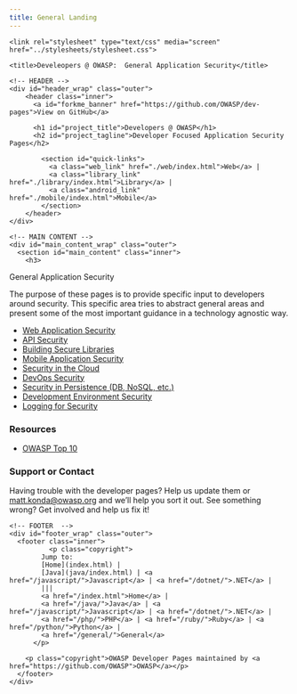 ```yaml
---
title: General Landing
---
```

<!DOCTYPE html>
<html>

  <head>
    <meta charset='utf-8'>
    <meta http-equiv="X-UA-Compatible" content="chrome=1">
    <meta name="description" content="OWASP Developer Pages : Developer Focused AppSec Pages">

    <link rel="stylesheet" type="text/css" media="screen" href="../stylesheets/stylesheet.css">

    <title>Develeopers @ OWASP:  General Application Security</title>
  </head>

  <body>

    <!-- HEADER -->
    <div id="header_wrap" class="outer">
        <header class="inner">
          <a id="forkme_banner" href="https://github.com/OWASP/dev-pages">View on GitHub</a>

          <h1 id="project_title">Developers @ OWASP</h1>
          <h2 id="project_tagline">Developer Focused Application Security Pages</h2>

            <section id="quick-links">
              <a class="web_link" href="./web/index.html">Web</a> |
              <a class="library_link" href="./library/index.html">Library</a> | 
              <a class="android_link" href="./mobile/index.html">Mobile</a> 
            </section>
        </header>
    </div>

    <!-- MAIN CONTENT -->
    <div id="main_content_wrap" class="outer">
      <section id="main_content" class="inner">
        <h3>
<a id="welcome-to-owasp-dev-pages" class="anchor" href="#welcome-to-owasp-dev-pages" aria-hidden="true"><span class="octicon octicon-link"></span></a>General Application Security</h3>

<p>The purpose of these pages is to provide specific input to developers around security.  This specific area
tries to abstract general areas and present some of the most important guidance in a technology agnostic way.</p>

<ul>
<li><a href="./web/index.html">Web Application Security</a></li>
<li><a href="./api/index.html">API Security</a></li>
<li><a href="./library/index.html">Building Secure Libraries</a></li>
<li><a href="./mobile/index.html">Mobile Application Security</a></li>
<li><a href="./cloud/index.html">Security in the Cloud</a></li>
<li><a href="./devops/index.html">DevOps Security</a></li>
<li><a href="./persistence/index.html">Security in Persistence (DB, NoSQL, etc.)</a></li>
<li><a href="./env/index.html">Development Environment Security</a></li>
<li><a href="./logging/index.html">Logging for Security</a></li>
</ul>

<h3>
<a id="support-or-contact" class="anchor" href="#support-or-contact" aria-hidden="true"><span class="octicon octicon-link"></span></a>Resources</h3>
<ul><li><a href="http://owasp.org">OWASP Top 10</a></li>
</ul>

<h3>
<a id="support-or-contact" class="anchor" href="#support-or-contact" aria-hidden="true"><span class="octicon octicon-link"></span></a>Support or Contact</h3>

<p>Having trouble with the developer pages? Help us update them or <a href="mailto:matt.konda@owasp.org">matt.konda@owasp.org</a> and we’ll help you sort it out.  See something wrong?  Get involved and help us fix it!</p>
      </section>
    </div>

    <!-- FOOTER  -->
    <div id="footer_wrap" class="outer">
      <footer class="inner">
              <p class="copyright">
            Jump to:  
            [Home](index.html) |
            [Java](java/index.html) | <a href="/javascript/">Javascript</a> | <a href="/dotnet/">.NET</a> | 
            ||| 
            <a href="/index.html">Home</a> | 
            <a href="/java/">Java</a> | <a href="/javascript/">Javascript</a> | <a href="/dotnet/">.NET</a> | 
            <a href="/php/">PHP</a> | <a href="/ruby/">Ruby</a> | <a href="/python/">Python</a> | 
            <a href="/general/">General</a>
          </p>

        <p class="copyright">OWASP Developer Pages maintained by <a href="https://github.com/OWASP">OWASP</a></p>
      </footer>
    </div>

    

  </body>
</html>
